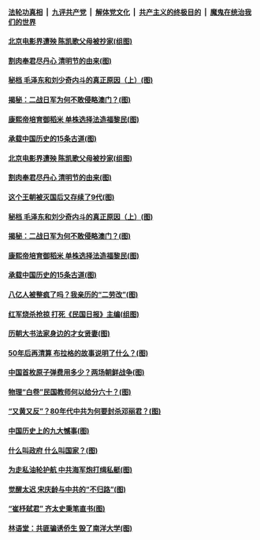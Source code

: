 ####  [法轮功真相](../../../../basic/blob/master/README.md?t=04041131) &nbsp;|&nbsp; [九评共产党](../../../../9ping.md/blob/master/README.md?t=04041131) &nbsp;|&nbsp; [解体党文化](../../../../jtdwh.md/blob/master/README.md?t=04041131)  &nbsp;|&nbsp; [共产主义的终极目的](../../../../gczydzjmd.md/blob/master/README.md?t=04041131) &nbsp;|&nbsp; [魔鬼在统治我们的世界](../../../../mgztzwmdsj.md/blob/master/README.md?t=04041131) 

#### [北京电影界遭殃 陈凯歌父母被抄家(组图)](../pages/p6/967217.md?t=04041131) 

#### [割肉奉君尽丹心 清明节的由来(图)](../pages/p6/966390.md?t=04041131) 

#### [秘档 毛泽东和刘少奇内斗的真正原因（上）(图)](../pages/p6/966700.md?t=04041131) 

#### [揭秘：二战日军为何不敢侵略澳门？(图)](../pages/p6/966952.md?t=04041131) 

#### [康熙帝培育御稻米 单株选择法造福黎民(图)](../pages/p6/967612.md?t=04041131) 

#### [承载中国历史的15条古道(图)](../pages/p6/967381.md?t=04041131) 

#### [北京电影界遭殃 陈凯歌父母被抄家(组图)](../pages/p6/967217.md?t=04041131) 

#### [割肉奉君尽丹心 清明节的由来(图)](../pages/p6/966390.md?t=04041131) 

#### [这个王朝被灭国后又存续了9代(图)](../pages/p6/967688.md?t=04041131) 

#### [秘档 毛泽东和刘少奇内斗的真正原因（上）(图)](../pages/p6/966700.md?t=04041131) 

#### [揭秘：二战日军为何不敢侵略澳门？(图)](../pages/p6/966952.md?t=04041131) 

#### [康熙帝培育御稻米 单株选择法造福黎民(图)](../pages/p6/967612.md?t=04041131) 

#### [承载中国历史的15条古道(图)](../pages/p6/967381.md?t=04041131) 

#### [八亿人被整疯了吗？我亲历的“二劳改”(图)](../pages/p6/966720.md?t=04041131) 

#### [红军烧杀抢掠 打死《民国日报》主编(组图)](../pages/p6/966822.md?t=04041131) 

#### [历朝大书法家身边的才女贤妻(图)](../pages/p6/967380.md?t=04041131) 

#### [50年后再清算 布拉格的故事说明了什么？(图)](../pages/p6/967506.md?t=04041131) 

#### [中国首枚原子弹费用多少？两场朝鲜战争(图)](../pages/p6/966276.md?t=04041131) 

#### [物理“白卷”民国教师何以给分六十？(图)](../pages/p6/966821.md?t=04041131) 

#### [“又黄又反”？80年代中共为何要封杀邓丽君？(图)](../pages/p6/966199.md?t=04041131) 

#### [中国历史上的九大憾事(图)](../pages/p6/967378.md?t=04041131) 

#### [什么叫政府 什么叫国家？(图)](../pages/p6/967032.md?t=04041131) 

#### [为走私油轮护航 中共海军炮打缉私艇(图)](../pages/p6/966218.md?t=04041131) 

#### [觉醒太迟 宋庆龄与中共的“不归路”(图)](../pages/p6/965579.md?t=04041131) 

#### [“崔杼弑君” 齐太史秉笔直书(图)](../pages/p6/965466.md?t=04041131) 

#### [林语堂：共匪骗诱侨生 毁了南洋大学(图)](../pages/p6/966610.md?t=04041131) 

